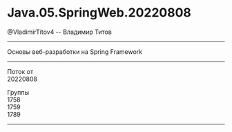 # Java.05.SpringWeb.20220808
@VladimirTitov4 -- Владимир Титов

---
Основы веб-разработки на Spring Framework

---
Поток от  
20220808


Группы  
1758  
1759  
1789  

---










